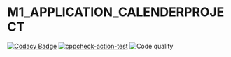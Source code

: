 # M1_APPLICATION_CALENDERPROJECT
[![Codacy Badge](https://app.codacy.com/project/badge/Grade/494c169c70714040a542f25ff6cb19ff)](https://www.codacy.com/gh/guptaamarjeet/M1_APPLICATION_CALENDERPROJECT/dashboard?utm_source=github.com&amp;utm_medium=referral&amp;utm_content=guptaamarjeet/M1_APPLICATION_CALENDERPROJECT&amp;utm_campaign=Badge_Grade)
[![cppcheck-action-test](https://github.com/guptaamarjeet/M1_APPLICATION_CALENDERPROJECT/actions/workflows/c-cpp.yml/badge.svg)](https://github.com/guptaamarjeet/M1_APPLICATION_CALENDERPROJECT/actions/workflows/c-cpp.yml)
![Code quality](https://api.codiga.io/project/30067/status/svg)
